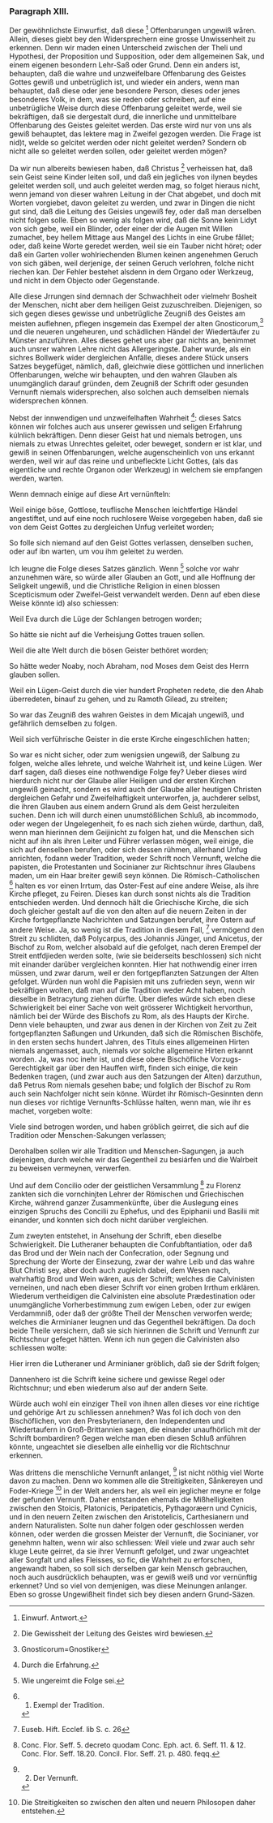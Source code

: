 
<!-- Seite 91 -->

### Paragraph XIII. ###

Der gewöhnlichste Einwurfist, daß diese [^k2r42]
Offenbarungen ungewiß wåren. Allein, dieses
giebt bey den Widersprechern eine grosse Unwissenheit
zu erkennen. Denn wir maden einen Unterscheid zwischen
der Theli und Hypothesi, der Proposition und
Supposition, oder dem allgemeinen Sak, und einem
eigenen besondern Lehr-Saß oder Grund. Denn
ein anders ist, behaupten, daß die wahre und unzweifelbare
Offenbarung des Geistes Gottes gewiß
und unbetrüglich ist, und wieder ein anders,
wenn man behauptet, daß diese oder jene besondere
Person, dieses oder jenes besonderes Volk, in dem,
was sie reden oder schreiben, auf eine unbetrügliche
Weise durch diese Offenbarung geleitet werde, weil sie
bekräftigen, daß sie dergestalt durd, die innerliche und
unmittelbare Offenbarung des Geistes geleitet werden.
Das erste wird nur von uns als gewiß behauptet,
das lektere mag in Zweifel gezogen werden. Die
Frage ist nid)t, welde so gelcitet werden oder nicht
geleitet werden? Sondern ob nicht alle so geleitet
werden sollen, oder geleitet werden mögen?

Da wir nun albereits bewiesen haben, daß Christus [^k2r43]
verheissen hat, daß sein Geist seine Kinder leiten soll, und
daß ein jegliches von ilynen beydes geleitet werden soll,
und auch geleitet werden mag, so folget hieraus nicht,
wenn jemand von dieser wahren Leitung in der Chat abgebet,
und doch mit Worten vorgiebet, davon geleitet
zu werden, und zwar in Dingen die nicht gut sind, daß
die Leitung des Geisies ungewiß fey, oder daß man
derselben nicht folgen solle. Eben so wenig als folgen
wird, daß die Sonne kein Lidyt von sich gebe, weil ein 
Blinder, oder einer der die Augen mit Willen zumachet,
bey hellem Mittage aus Mangel des Lichts in eine
Grube fållet; oder, daß keine Worte geredet werden,
weil sie ein Tauber nicht höret; oder daß ein Garten
voller wohlriechenden Blumen keinen angenehmen Geruch<!-- Seite 92 -->
von sich gäben, weil derjenige, der seinen Geruch
verlohren, folche nicht riechen kan. Der Fehler bestehet
alsdenn in dem Organo oder Werkzeug, und
nicht in dem Objecto oder Gegenstande.

Alle diese Jrrungen sind demnach der Schwachheit
oder vielmehr Bosheit der Menschen, nicht aber dem
heiligen Geist zuzuschreiben. Diejenigen, so sich gegen
dieses gewisse und unbetrügliche Zeugniß des Geistes
am meisten auflehnen, pflegen insgemein das Exempel
der alten Gnosticorum,[^k2f13] und die neueren ungeheuren,
und schädlichen Händel der Wiedertäufer zu Münster
anzuführen. Alles dieses gehet uns aber gar nichts an,
benimmet auch unsrer wahren Lehre nicht das Allergeringste.
Daher wurde, als ein sichres Bollwerk wider
dergleichen Anfälle, dieses andere Stück unsers Satzes
beygefüget, nämlich, daß, gleichwie diese göttlichen
und innerlichen Offenbarungen, welche wir behaupten,
und den wahren Glauben als unumgänglich
darauf gründen, dem Zeugniß der Schrift
oder gesunden Vernunft niemals widersprechen, also
solchen auch demselben niemals widersprechen können.

Nebst der innwendigen und unzweifelhaften Wahrheit [^k2r44]:
dieses Satcs können wir folches auch aus unserer
gewissen und seligen Erfahrung kúlnlich bekräftigen.
Denn dieser Geist hat und niemals betrogen, uns niemals
zu etwas Unrechtes geleitet, oder beweget, sondern
er ist klar, und gewiß in seinen Offenbarungen, welche
augenscheinlich von uns erkannt werden, weil wir auf
das reine und unbefleckte Licht Gottes, (als das
eigentliche und rechte Organon oder Werkzeug) in
welchem sie empfangen werden, warten.

Wenn demnach einige auf diese Art vernünfteln:

Weil einige böse, Gottlose, teuflische Menschen
leichtfertige Händel angestiftet, und auf eine noch
ruchlosere Weise vorgegeben haben, daß sie von <!-- Seite 93 --><!-- content-0085.xml-->
dem Geist Gottes zu dergleichen Unfug verleitet
worden;

So folle sich niemand auf den Geist Gottes verlassen,
denselben suchen, oder auf ibn warten, um vou
ihm geleitet żu werden.

Ich leugne die Folge dieses Satzes gänzlich. Wenn [^k2r45]
solche vor wahr anzunehmen wäre, so würde aller
Glauben an Gott, und alle Hoffnung der Seligkeit
ungewiß, und die Christliche Religion in einen
blossen Scepticismum oder Zweifel-Geist verwandelt
werden. Denn auf eben diese Weise könnte id) also
schiessen:

Weil Eva durch die Lüge der Schlangen betrogen
worden;

So hätte sie nicht auf die Verheisjung Gottes
trauen sollen.

Weil die alte Welt durch die bösen Geister bethöret
worden;

So hätte weder Noaby, noch Abraham, nod Moses
dem Geist des Herrn glauben sollen.

Weil ein Lügen-Geist durch die vier hundert Propheten
redete, die den Ahab überredeten, binauf zu
gehen, und zu Ramoth Gilead, zu streiten;

So war das Zeugniß des wahren Geistes in dem
Micajah ungewiß, und gefährlich demselben zu folgen.

Weil sich verführische Geister in die erste Kirche
eingeschlichen hatten;

So war es nicht sicher, oder zum wenigsien ungewiß,
der Salbung zu folgen, welche alles lehrete, und welche
Wahrheit ist, und keine Lügen. Wer darf sagen, daß
dieses eine nothwendige Folge fey? Ueber dieses wird
hierdurch nicht nur der Glaube aller Heiligen und der
ersten Kirchen ungewiß geinacht, sondern es wird auch
der Glaube aller heutigen Christen dergleichen Gefahr
und Zweifelhaftigkeit unterworfen, ja, auchderer selbst,
die ihren Glauben aus einem andern Grund als dem<!-- Seite 94 -->
Geist herzuleiten suchen. Denn ich will durch einen unumstößlichen
Schluß, ab incommodo, oder wegen der
Ungelegenheit, fo es nach sich ziehen würde, darthun,
daß, wenn man hierinnen dem Geijinicht zu folgen hat,
und die Menschen sich nicht auf ihn als ihren Leiter und
Führer verlassen mögen, weil einige, die sich auf denselben
berufen, oder sich dessen rühmen, allerhand Unfug
anrichten, fodann weder Tradition, weder Schrift noch
Vernunft, welche die papisten, die Protestanten und
Socinianer zur Richtschnur ihres Glaubens maden,
um ein Haar breiter gewiß seyn können. Die Römisch-Catholischen [^k2r46]
halten es vor einen Irrtum, das Oster-Fest
auf eine andere Weise, als ihre Kirche pfleget, zu
Feiren. Dieses kan durch sonst nichts als die Tradition
entschieden werden. Und dennoch hält die Griechische
Kirche, die sich doch gleicher gestalt auf die von den alten
auf die neuern Zeiten in der Kirche fortgepflanzte Nachrichten
und Satzungen berufet, ihre Ostern auf andere
Weise. Ja, so wenig ist die Tradition in diesem Fall, [^k2r47]
vermögend den Streit zu schlidten, daß Polycarpus,
des Johannis Jünger, und Anicetus, der Bischof zu
Rom, welcher alsobald auf die gefolget, nach deren
Erempel der Streit entfdjieden werden solte, (wie sie
beiderseits beschlossen) sich nicht mit einander darüber
vergleichen konnten. Hier hat nothwendig einer
irren müssen, und zwar darum, weil er den fortgepflanzten
Satzungen der Alten gefolget. Würden nun
wohl die Papisien mit uns zufrieden seyn, wenn wir bekräftigen
wolten, daß man auf die Tradition weder
Acht haben, noch dieselbe in Betracytung ziehen dürfte.
Über diefes würde sich eben diese Schwierigkeit bei
einer Sache von weit grösserer Wichtigkeit hervorthun,
nämlich bei der Würde des Bischofs zu Rom,
als des Haupts der Kirche. Denn viele behaupten,
und zwar aus denen in der Kirchen von Zeit zu Zeit fortgepflanzten
Saßungen und Urkunden, daß sich die Römischen<!-- Seite 95 --><!-- content-0087.xml -->
Bischöfe, in den ersten sechs hundert Jahren,
des Tituls eines allgemeinen Hirten niemals angemasset,
auch, niemals vor solche allgemeine Hirten erkannt
worden. Ja, was noc inehr ist, und diese obere
Bischöfliche Vorzugs-Gerechtigkeit gar über
den Hauffen wirft, finden sich einige, die kein Bedenken
tragen, (und zwar auch aus den Satzungen der
Alten) darzuthun, daß Petrus Rom niemals gesehen
babe; und folglich der Bischof zu Rom auch sein
Nachfolger nicht sein könne. Würdet ihr Römisch-Gesinnten
denn nun dieses vor richtige Vernunfts-Schlüsse
halten, wenn man, wie ihr es machet, vorgeben
wolte:

Viele sind betrogen worden, und haben gröblich geirret,
die sich auf die Tradition oder Menschen-Sakungen
verlassen;

Derohalben sollen wir alle Tradition und Menschen-Sagungen,
ja auch diejenigen, durch welche wir das
Gegentheil zu besiárfen und die Walrbeit zu beweisen
vermeynen, verwerfen.

Und auf dem Concilio oder der geistlichen Versammlung [^k2r48]
zu Florenz zankten sich die vornchinjten Lehrer der
Römischen und Griechischen Kirche, während ganzer
Zusammenkünfte, über die Auslegung eines einzigen
Spruchs des Concilii zu Ephefus, und des Epiphanii
und Basilii mit einander, und konnten sich doch nicht darüber
vergleichen. 

Zum zweyten entstehet, in Ansehung der Schrift,
eben dieselbe Schwierigkeit. Die Lutheraner behaupten
die Confubftantiation, oder daß das Brod
und der Wein nach der Confecration, oder Segnung
und Sprechung der Worte der Einsezung, zwar der
wahre Leib und das wahre Blut Christi sey, aber doch
auch zugleich dabei, dem Wesen nach, wahrhaftig
Brod und Wein wären, aus der Schrift; welches die
Calvinisten verneinen, und nach eben dieser Schrift vor<!-- Seite 96 -->
einen groben Irrthum erklären. Wiederum vertheidigen
die Calvinisten eine absolute Prædestination oder
unumgängliche Vorherbestimmung zum ewigen Leben,
oder zur ewigen Verdammniß, oder daß der größte
Theil der Menschen verworfen werde; welches die Arminianer
leugnen und das Gegentheil bekräftigen. Da
doch beide Theile versichern, daß sie sich hierinnen die
Schrift und Vernunft zur Richtschnur gefeget hätten.
Wenn ich nun gegen die Calvinisten also schliessen wolte:

Hier irren die Lutheraner und Arminianer gröblich,
daß sie der Sdrift folgen;

Dannenhero ist die Schrift keine sichere und gewisse
Regel oder Richtschnur; und eben wiederum also auf
der andern Seite.

Würde auch wohl ein einziger Theil von ihnen allen
dieses vor eine richtige und gehörige Art zu schliessen annehmen?
Was fol ich doch von den Bischöflichen,
von den Presbyterianern, den Independenten und
Wiedertaufern in Groß-Brittannien sagen, die einander
unaufhörlich mit der Schrift bombardiren? Gegen
welche man eben diesen Schluß anführen könnte, 
ungeachtet sie dieselben alle einhellig vor die Richtschnur
erkennen.

Was drittens die menschliche Vernunft anlanget, [^k2r49]
ist nicht nöthig viel Worte davon zu machen. Denn wo
kommen alle die Streitigkeiten, Sånkereyen und Foder-Kriege [^k2r50]
in der Welt anders her, als weil ein jeglicher
meyne er folge der gefunden Vernunft. Daher entstanden
ehemals die Mißhelligkeiten zwischen den Stoicis,
Platonicis, Peripateticis, Pythagoræern und Cynicis,
und in den neuern Zeiten zwischen den Aristotelicis,
Carthesianern und andern Naturalisten. Solte nun
daher folgen oder geschlossen werden können, oder werden
die grossen Meister der Vernunft, die Socinianer,
vor genehmn halten, wenn wir also schliessen: Weil viele
und zwar auch sehr kluge Leute geirret, da sie ihrer<!-- Seite 97 -->
Vernunft gefolget, und zwar ungeachtet aller Sorgfalt
und alles Fleisses, so fic, die Wahrheit zu erforschen,
angewandt haben, so soll sich derselben gar kein Mensch
gebrauchen, noch auch ausdrücklich behaupten, was er
gewiß weiß und vor vernünftig erkennet? Und so viel
von demjenigen, was diese Meinungen anlanger. Eben
so grosse Ungewißheit findet sich bey diesen andern
Grund-Säzen.


[^k2f13]: Gnosticorum=Gnostiker

[^k2r42]: Einwurf. Antwort.
[^k2r43]: Die Gewissheit der Leitung des Geistes wird bewiesen.
[^k2r44]: Durch die Erfahrung.
[^k2r45]: Wie ungereimt die Folge sei.
[^k2r46]: 1. Exempl der Tradition.
[^k2r47]: Euseb. Hift. Ecclef. lib S. c. 26
[^k2r48]: Conc. Flor. Seff. 5. decreto quodam Conc. Eph. act. 6. Seff. 11. & 12. Conc. Flor. Seff. 18.20. Concil. Flor. Seff. 21. p. 480. feqq. 
[^k2r49]: 2. Der Vernunft.
[^k2r50]: Die Streitigkeiten so zwischen den alten und neuern Philosopen daher entstehen.
